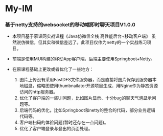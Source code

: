 # My-IM
### 基于netty支持的websocket的移动端即时聊天项目V1.0.0


+ 本项目基于慕课网实战课程《Java仿微信全栈 高性能后台+移动客户端》
虽然说仿微信，但其实和微信差远了。此项目仅作为netty的一个实战练习项目。

+ 前端是使用MUI构建的移动App客户端，后端主要使用Springboot+Netty。

+ 在原课程基础上更改或者优化了一些地方：
    1. 图片上传没有采用FastDFS文件服务器，而是直接将图片保存到服务器本地磁盘，缩略图使用thumbnailator开源项目生成，用Nginx作为静态资源访问的http服务器。
    2. 优化了客户端的一些UI问题，比如图片显示、十分bug的聊天气泡显示问题等。
    3. 后端代码的优化，比如Springboot和netty的整合的代码，部分业务逻辑代码等。
    4. 客户端扫码的体验问题(暂时还存在一点问题)。
    5. 优化了客户端登录与登出的页面处理。
